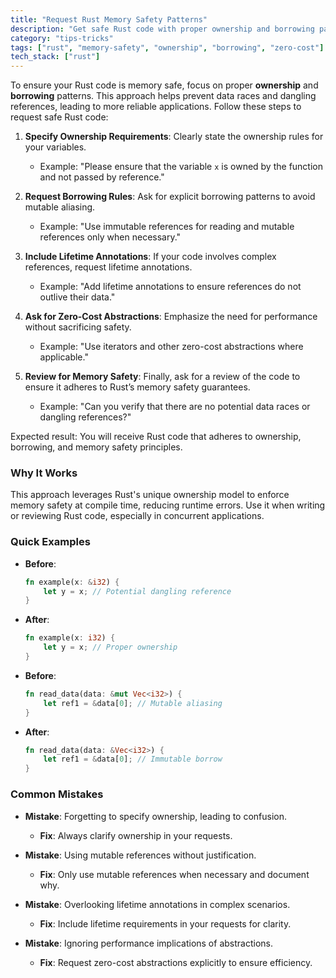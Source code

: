 ```yaml
---
title: "Request Rust Memory Safety Patterns"
description: "Get safe Rust code with proper ownership and borrowing patterns"
category: "tips-tricks"
tags: ["rust", "memory-safety", "ownership", "borrowing", "zero-cost"]
tech_stack: ["rust"]
---
```


To ensure your Rust code is memory safe, focus on proper **ownership** and **borrowing** patterns. This approach helps prevent data races and dangling references, leading to more reliable applications. Follow these steps to request safe Rust code:

1. **Specify Ownership Requirements**: Clearly state the ownership rules for your variables.
   - Example: "Please ensure that the variable `x` is owned by the function and not passed by reference."

2. **Request Borrowing Rules**: Ask for explicit borrowing patterns to avoid mutable aliasing.
   - Example: "Use immutable references for reading and mutable references only when necessary."

3. **Include Lifetime Annotations**: If your code involves complex references, request lifetime annotations.
   - Example: "Add lifetime annotations to ensure references do not outlive their data."

4. **Ask for Zero-Cost Abstractions**: Emphasize the need for performance without sacrificing safety.
   - Example: "Use iterators and other zero-cost abstractions where applicable."

5. **Review for Memory Safety**: Finally, ask for a review of the code to ensure it adheres to Rust’s memory safety guarantees.
   - Example: "Can you verify that there are no potential data races or dangling references?"

Expected result: You will receive Rust code that adheres to ownership, borrowing, and memory safety principles.

### Why It Works
This approach leverages Rust's unique ownership model to enforce memory safety at compile time, reducing runtime errors. Use it when writing or reviewing Rust code, especially in concurrent applications.

### Quick Examples
- **Before**: 
  ```rust
  fn example(x: &i32) {
      let y = x; // Potential dangling reference
  }
  ```
- **After**: 
  ```rust
  fn example(x: i32) {
      let y = x; // Proper ownership
  }
  ```

- **Before**: 
  ```rust
  fn read_data(data: &mut Vec<i32>) {
      let ref1 = &data[0]; // Mutable aliasing
  }
  ```
- **After**: 
  ```rust
  fn read_data(data: &Vec<i32>) {
      let ref1 = &data[0]; // Immutable borrow
  }
  ```

### Common Mistakes
- **Mistake**: Forgetting to specify ownership, leading to confusion.
  - **Fix**: Always clarify ownership in your requests.
  
- **Mistake**: Using mutable references without justification.
  - **Fix**: Only use mutable references when necessary and document why.

- **Mistake**: Overlooking lifetime annotations in complex scenarios.
  - **Fix**: Include lifetime requirements in your requests for clarity.

- **Mistake**: Ignoring performance implications of abstractions.
  - **Fix**: Request zero-cost abstractions explicitly to ensure efficiency.